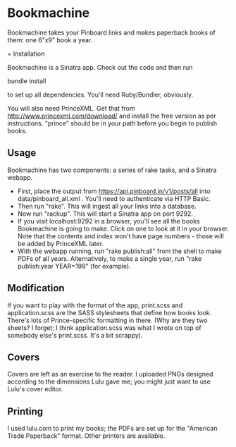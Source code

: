 Bookmachine
===========

Bookmachine takes your Pinboard links and makes paperback books of them: one
6"x9" book a year.

= Installation

Bookmachine is a Sinatra app. Check out the code and then run

bundle install

to set up all dependencies. You'll need Ruby/Bundler, obviously.

You will also need PrinceXML. Get that from http://www.princexml.com/download/ and install
the free version as per instructions. "prince" should be in your path before
you begin to publish books.

Usage
-----

Bookmachine has two components: a series of rake tasks, and a Sinatra webapp.

* First, place the output from https://api.pinboard.in/v1/posts/all into
  data/pinboard_all.xml . You'll need to authenticate via HTTP Basic.
* Then run "rake". This will ingest all your links into a database.
* Now run "rackup". This will start a Sinatra app on port 9292.
* If you visit localhost:9292 in a browser, you'll see all the books
  Bookmachine is going to make. Click on one to look at it in your browser.
  Note that the contents and index won't have page numbers - those will be
  added by PrinceXML later.
* With the webapp running, run "rake publish:all" from the shell to make PDFs
  of all years. Alternatively, to make a single year, run "rake publish:year
  YEAR=199" (for example).

Modification
------------

If you want to play with the format of the app, print.scss and application.scss
are the SASS stylesheets that define how books look. There's lots of
Prince-specific formatting in there. (Why are they two sheets? I forget;
I think application.scss was what I wrote on top of somebody else's print.scss.
It's a bit scrappy).

Covers
------

Covers are left as an exercise to the reader. I uploaded PNGs designed
according to the dimensions Lulu gave me; you might just want to use Lulu's
cover editor.

Printing
--------

I used lulu.com to print my books; the PDFs are set up for the "American Trade
Paperback" format. Other printers are available.
